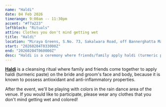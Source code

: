 ```yaml
---
name: "Haldi"
date: 04 Feb 2026
timerange: 9:00am -- 11:30pm
accent: "#f7a223"
leftblock: "Rituals"
attire: Clothes you don't mind getting wet
title: "Haldi"
location: "Miraya Greens, S.No. 73, Sakalwara Road, off Bannerghatta Main Road, Bengaluru, Karnataka 560083, India"
start: "20260204T033000Z"
end: "20260204T060000Z"
desc: "Haldi is a ceremony where friends/family apply haldi (turmeric paste) on the bride and groom's face and body."
---
```

**[Haldi](https://en.wikipedia.org/wiki/Turmeric)** is a cleansing ritual where family and friends come together to apply haldi (turmeric paste) on the bride and groom's face and body, because it is known to possess antioxidant and anti-inflammatory properties.

After the event, we'll be playing with colors in the rain dance area of the venue. If you would like to participate, please wear any clothes that you don't mind getting wet and colored!